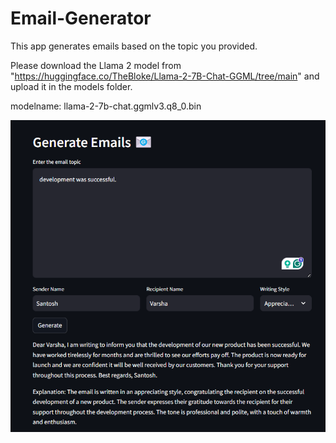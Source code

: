 # Email-Generator
This app generates emails based on the topic you provided.

Please download the Llama 2 model from "https://huggingface.co/TheBloke/Llama-2-7B-Chat-GGML/tree/main" and upload it in the models folder.

modelname: llama-2-7b-chat.ggmlv3.q8_0.bin

![image alt](https://github.com/skongonda/Email-Generator/blob/385659a0138a659d6d6656c3f737d48d3807657e/Screenshot.png)


